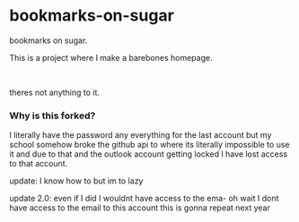 # bookmarks-on-sugar
bookmarks on sugar.

<p> This is a project where I make a barebones homepage. </p>
<br>
<p> theres not anything to it. </p>

<h3> Why is this forked? </h3>
<p> I literally have the password any everything for the last account but my school somehow broke the github api to where its literally impossible to use it and due to that and the outlook account getting locked I have lost access to that account. </p>
<p> update: I know how to but im to lazy </p>
<p> update 2.0: even if I did I wouldnt have access to the ema- oh wait I dont have access to the email to this account this is gonna repeat next year </p>
